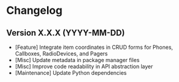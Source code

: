 # Changelog

## Version X.X.X (YYYY-MM-DD)

- [Feature] Integrate item coordinates in CRUD forms for Phones, Callboxes, RadioDevices, and Pagers
- [Misc] Update metadata in package manager files
- [Misc] Improve code readability in API abstraction layer
- [Maintenance] Update Python dependencies
